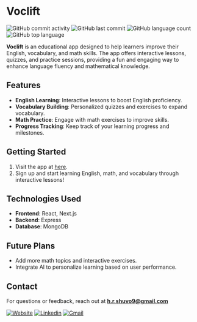 # **Voclift**

![GitHub commit activity](https://img.shields.io/github/commit-activity/t/hr-shuvo/Voclift?logo=upptime&logoColor=red&color=red)
![GitHub last commit](https://img.shields.io/github/last-commit/hr-shuvo/Voclift?logo=wakatime)
![GitHub language count](https://img.shields.io/github/languages/count/hr-shuvo/Voclift?labelColor=%22F0E68C&color=%23008080)
![GitHub top language](https://img.shields.io/github/languages/top/hr-shuvo/Voclift)




**Voclift** is an educational app designed to help learners improve their English, vocabulary, and math skills. The app offers interactive lessons, quizzes, and practice sessions, providing a fun and engaging way to enhance language fluency and mathematical knowledge.

## Features

- **English Learning**: Interactive lessons to boost English proficiency.
- **Vocabulary Building**: Personalized quizzes and exercises to expand vocabulary.
- **Math Practice**: Engage with math exercises to improve skills.
- **Progress Tracking**: Keep track of your learning progress and milestones.

## Getting Started

1. Visit the app at [here](https://github.com/hr-shuvo/Voclift).
2. Sign up and start learning English, math, and vocabulary through interactive lessons!

## Technologies Used

- **Frontend**: React, Next.js
- **Backend**: Express
- **Database**: MongoDB

## Future Plans

- Add more math topics and interactive exercises.
- Integrate AI to personalize learning based on user performance.

## Contact


For questions or feedback, reach out at **h.r.shuvo9@gmail.com**  

[![Website](https://img.shields.io/badge/Website-hrshuvo-grey?style=for-the-badge&labelColor=%233e65cf)](https://hr-shuvo.github.io/)
[![Linkedin](https://img.shields.io/badge/LinkedIn-hrshuvo-grey?style=for-the-badge&labelColor=blue)](https://www.linkedin.com/in/hrshuvo9/)
[![Gmail](https://img.shields.io/badge/Email-h.r.shuvo9@gmail.com-%23ffff?style=for-the-badge&labelColor=red)](mailto:h.r.shuvo9@gmail.com)






